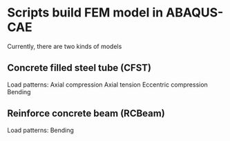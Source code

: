 # Scripts build FEM model in ABAQUS-CAE

Currently, there are two kinds of models

## Concrete filled steel tube (CFST) 
Load patterns:
Axial compression
Axial tension
Eccentric compression 
Bending

## Reinforce concrete beam (RCBeam)
Load patterns:
Bending

